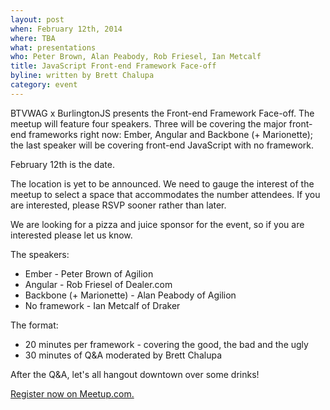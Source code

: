```yaml
---
layout: post
when: February 12th, 2014
where: TBA
what: presentations
who: Peter Brown, Alan Peabody, Rob Friesel, Ian Metcalf
title: JavaScript Front-end Framework Face-off
byline: written by Brett Chalupa
category: event
---
```


BTVWAG x BurlingtonJS presents the Front-end Framework Face-off. The meetup
will feature four speakers. Three will be covering the major front-end
frameworks right now: Ember, Angular and Backbone (+ Marionette); the last
speaker will be covering front-end JavaScript with no framework.

February 12th is the date.

The location is yet to be announced. We need to gauge the interest of the meetup
to select a space that accommodates the number attendees. If you are interested,
please RSVP sooner rather than later.

We are looking for a pizza and juice sponsor for the event, so if you are
interested please let us know.

The speakers:

* Ember - Peter Brown of Agilion
* Angular - Rob Friesel of Dealer.com
* Backbone (+ Marionette) - Alan Peabody of Agilion
* No framework - Ian Metcalf of Draker

The format:

* 20 minutes per framework - covering the good, the bad and the ugly
* 30 minutes of Q&A moderated by Brett Chalupa

After the Q&A, let's all hangout downtown over some drinks!

[Register now on Meetup.com.](http://www.meetup.com/VTCode/events/162314252/)
